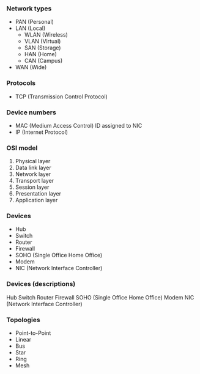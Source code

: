 

### Network types
- PAN (Personal)
- LAN (Local)
  - WLAN (Wireless)
  - VLAN (Virtual)
  - SAN (Storage)
  - HAN (Home)
  - CAN (Campus)
- WAN (Wide)

### Protocols
- TCP (Transmission Control Protocol)

### Device numbers
- MAC (Medium Access Control)
  ID assigned to NIC
- IP (Internet Protocol)

### OSI model

1.  Physical  layer
2.  Data link layer
3.  Network layer
4.  Transport layer
5.  Session layer
6.  Presentation layer
7.  Application layer

### Devices

- Hub
- Switch
- Router
- Firewall
- SOHO (Single Office Home Office)
- Modem
- NIC (Network Interface Controller)

### Devices (descriptions)
Hub
Switch
Router
Firewall
SOHO (Single Office Home Office)
Modem
NIC (Network Interface Controller)

### Topologies
- Point-to-Point
- Linear
- Bus
- Star
- Ring
- Mesh
